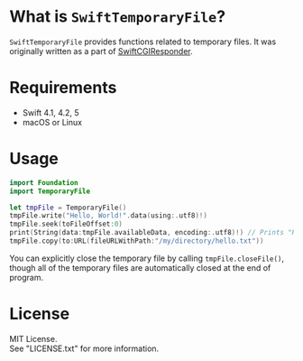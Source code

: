 # What is `SwiftTemporaryFile`?

`SwiftTemporaryFile` provides functions related to temporary files.
It was originally written as a part of [SwiftCGIResponder](https://github.com/YOCKOW/SwiftCGIResponder).

# Requirements

- Swift 4.1, 4.2, 5
- macOS or Linux

# Usage

```Swift
import Foundation
import TemporaryFile

let tmpFile = TemporaryFile()
tmpFile.write("Hello, World!".data(using:.utf8)!)
tmpFile.seek(toFileOffset:0)
print(String(data:tmpFile.availableData, encoding:.utf8)!) // Prints "Hello, World!"
tmpFile.copy(to:URL(fileURLWithPath:"/my/directory/hello.txt"))
```

You can explicitly close the temporary file by calling `tmpFile.closeFile()`,
though all of the temporary files are automatically closed at the end of program.


# License

MIT License.  
See "LICENSE.txt" for more information.

